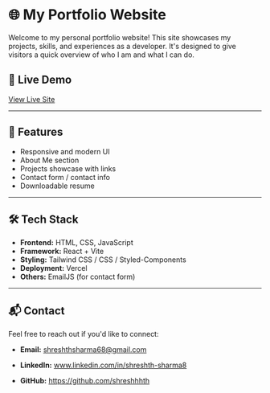 # 🌐 My Portfolio Website

Welcome to my personal portfolio website! This site showcases my projects, skills, and experiences as a developer. It's designed to give visitors a quick overview of who I am and what I can do.

## 🚀 Live Demo

[View Live Site]([https://your-domain.com](https://portfolio-kappa-three-17.vercel.app/))

---

## 📸 Features

- Responsive and modern UI
- About Me section
- Projects showcase with links
- Contact form / contact info
- Downloadable resume

---

## 🛠️ Tech Stack

- **Frontend:** HTML, CSS, JavaScript
- **Framework:** React + Vite
- **Styling:** Tailwind CSS / CSS / Styled-Components
- **Deployment:** Vercel
- **Others:** EmailJS (for contact form)

---

## 📬 Contact
Feel free to reach out if you'd like to connect:

- **Email:** shreshthsharma68@gmail.com

- **LinkedIn:** www.linkedin.com/in/shreshth-sharma8

- **GitHub:** https://github.com/shreshhhth


